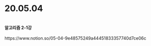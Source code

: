 <H1>20.05.04 </H1>
<br>
<b>알고리즘 2-1강</b><br>
<br>
https://www.notion.so/05-04-9e48575249a44451833357740d7ce06c

